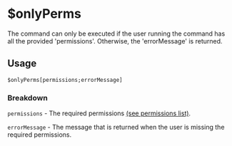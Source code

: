 # $onlyPerms
The command can only be executed if the user running the command has all the provided 'permissions'. Otherwise, the 'errorMessage' is returned.

## Usage
```
$onlyPerms[permissions;errorMessage]
```

### Breakdown
`permissions` - The required permissions [(see permissions list)](https://nilpointer-software.github.io/bdfd-wiki/guides/permissions.html).

`errorMessage` - The message that is returned when the user is missing the required permissions.
